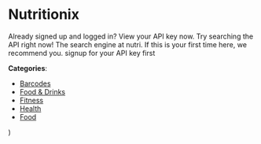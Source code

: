 # Nutritionix


Already signed up and logged in? View your API key now. Try searching the API right now! The search engine at nutri. If this is your first time here, we recommend you. signup for your API key first



**Categories**:
- [Barcodes](https://github.com/apis-list/apis-list#barcodes)
- [Food & Drinks](https://github.com/apis-list/apis-list#food-and-drinks)
- [Fitness](https://github.com/apis-list/apis-list#fitness)
- [Health](https://github.com/apis-list/apis-list#health)
- [Food](https://github.com/apis-list/apis-list#food)



)



